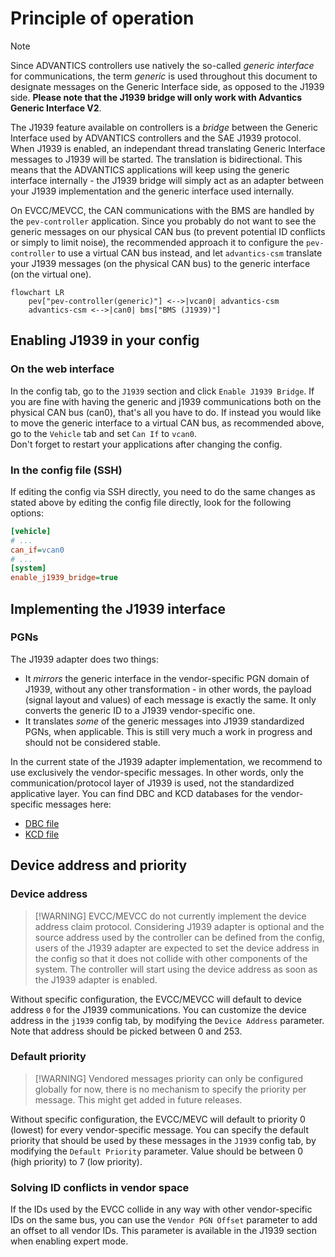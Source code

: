 # Principle of operation

> [!NOTE]
> Since ADVANTICS controllers use natively the so-called *generic interface* for communications, the term *generic* is used throughout this document to designate messages on the Generic Interface side, as opposed to the J1939 side. **Please note that the J1939 bridge will only work with Advantics Generic Interface V2**.

The J1939 feature available on controllers is a *bridge* between the Generic Interface used by ADVANTICS controllers and the SAE J1939 protocol. When J1939 is enabled, an independant thread translating Generic Interface messages to J1939 will be started. The translation is bidirectional. This means that the ADVANTICS applications will keep using the generic interface internally - the J1939 bridge will simply act as an adapter between your J1939 implementation and the generic interface used internally.<br>

On EVCC/MEVCC, the CAN communications with the BMS are handled by the `pev-controller` application. Since you probably do not want to see the generic messages on our physical CAN bus (to prevent potential ID conflicts or simply to limit noise), the recommended approach it to configure the `pev-controller` to use a virtual CAN bus instead, and let `advantics-csm` translate your J1939 messages (on the physical CAN bus) to the generic interface (on the virtual one).

```mermaid
flowchart LR
    pev["pev-controller(generic)"] <-->|vcan0| advantics-csm
    advantics-csm <-->|can0| bms["BMS (J1939)"]

```

## Enabling J1939 in your config

### On the web interface

In the config tab, go to the `J1939` section and click `Enable J1939 Bridge`. If you are fine with having the generic and j1939 communications both on the physical CAN bus (can0), that's all you have to do. If instead you would like to move the generic interface to a virtual CAN bus, as recommended above, go to the `Vehicle` tab and set `Can If` to `vcan0`.<br> Don't forget to restart your applications after changing the config.

### In the config file (SSH)

If editing the config via SSH directly, you need to do the same changes as stated above by editing the config file directly, look for the following options:

```ini
[vehicle]
# ...
can_if=vcan0
# ...
[system]
enable_j1939_bridge=true
```

## Implementing the J1939 interface

### PGNs

The J1939 adapter does two things:

* It *mirrors* the generic interface in the vendor-specific PGN domain of J1939, without any other transformation - in other words, the payload (signal layout and values) of each message is exactly the same. It only converts the generic ID to a J1939 vendor-specific one.
* It translates *some* of the generic messages into J1939 standardized PGNs, when applicable. This is still very much a work in progress and should not be considered stable.

In the current state of the J1939 adapter implementation, we recommend to use exclusively the vendor-specific messages. In other words, only the communication/protocol layer of J1939 is used, not the standardized applicative layer. You can find DBC and KCD databases for the vendor-specific messages here:

* [DBC file](charge-controllers/evcc_generic/Advantics_J1939_vendored.dbc ':ignore')
* [KCD file](charge-controllers/evcc_generic/Advantics_J1939_vendored.kcd ':ignore')

## Device address and priority

### Device address
>
> [!WARNING]
> EVCC/MEVCC do not currently implement the device address claim protocol. Considering J1939 adapter is optional and the source address used by the controller can be defined from the config, users of the J1939 adapter are expected to set the device address in the config so that it does not collide with other components of the system. The controller will start using the device address as soon as the J1939 adapter is enabled.

Without specific configuration, the EVCC/MEVCC will default to device address `0` for the J1939 communications. You can customize the device address in the `j1939` config tab, by modifying the `Device Address` parameter. Note that address should be picked between 0 and 253.

### Default priority
>
> [!WARNING]
> Vendored messages priority can only be configured globally for now, there is no mechanism to specify the priority per message. This might get added in future releases.

Without specific configuration, the EVCC/MEVC will default to priority 0 (lowest) for every vendor-specific message. You can specify the default priority that should be used by these messages in the `J1939` config tab, by modifying the `Default Priority` parameter. Value should be between 0 (high priority) to 7 (low priority).

### Solving ID conflicts in vendor space

If the IDs used by the EVCC collide in any way with other vendor-specific IDs on the same bus, you can use the `Vendor PGN Offset` parameter to add an offset to all vendor IDs. This parameter is available in the J1939 section when enabling expert mode.
